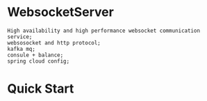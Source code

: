 # WebsocketServer
    High availability and high performance websocket communication service;
    websosocket and http protocol;
    kafka mq;
    consule + balance;
    spring cloud config;

# Quick Start
